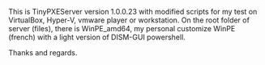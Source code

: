 This is TinyPXEServer version 1.0.0.23 with modified scripts for my test on VirtualBox, Hyper-V, vmware player or workstation.
On the root folder of server (files), there is WinPE_amd64, my personal customize WinPE (french) with a light version of DISM-GUI powershell.

Thanks and regards.
